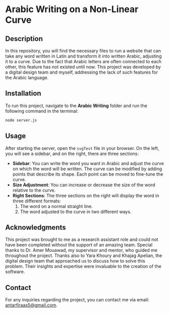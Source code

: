 # Arabic Writing on a Non-Linear Curve

## Description
In this repository, you will find the necessary files to run a website that can take any word written in Latin and transform it into written Arabic, adjusting it to a curve. Due to the fact that Arabic letters are often connected to each other, this feature has not existed until now. This project was developed by a digital design team and myself, addressing the lack of such features for the Arabic language.

## Installation
To run this project, navigate to the **Arabic Writing** folder and run the following command in the terminal:

```bash
node server.js
```

## Usage
After starting the server, open the `svgTest` file in your browser. On the left, you will see a sidebar, and on the right, there are three sections:

- **Sidebar**: You can write the word you want in Arabic and adjust the curve on which the word will be written. The curve can be modified by adding points that describe its shape. Each point can be moved to fine-tune the curve.
- **Size Adjustment**: You can increase or decrease the size of the word relative to the curve.
- **Right Sections**: The three sections on the right will display the word in three different formats:
  1. The word on a normal straight line.
  2. The word adjusted to the curve in two different ways.

## Acknowledgments
This project was brought to me as a research assistant role and could not have been completed without the support of an amazing team. Special thanks to Dr. Amer Mouawad, my supervisor and mentor, who guided me throughout the project. Thanks also to Yara Khoury and Khajag Apelian, the digital design team that approached us to discuss how to solve this problem. Their insights and expertise were invaluable to the creation of the software.

## Contact
For any inquiries regarding the project, you can contact me via email: [antarfiraas5@gmail.com](mailto:antarfiraas5@gmail.com).
